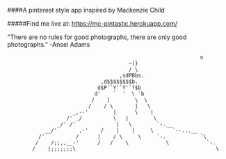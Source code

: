####A pinterest style app inspired by Mackenzie Child

#####Find me live at: https://mc-pintastic.herokuapp.com/

"There are no rules for good photographs, there are only good photographs." -Ansel Adams




																  o
					                       ~|} 
					                       / \ 
					                    ,sdPBbs.
			                      ,d$$$$$$$$b.
			                     d$P'`Y'`Y'`?$b
			                    d'    `  '  \ `b
			                   /    |        \  \
			                  /    / \       |   \
			             _,--'        |      \    |
			           /' _/          \   |        \
			        _/' /'             |   \        `-.__
			    __/'       ,-'    /    |    |     \      `--...__
			  /'          /      |    / \     \     `-.           `\
			 /    /;;,,__-'      /   /    \            \            `-.
			/    |;;;;;;;\                                             \